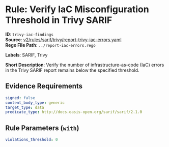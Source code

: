 # Rule: Verify IaC Misconfiguration Threshold in Trivy SARIF

**ID**: `trivy-iac-findings`  
**Source**: [v2/rules/sarif/trivy/report-trivy-iac-errors.yaml](scribe-public/sample-policies.git/v2/rules/sarif/trivy/report-trivy-iac-errors.yaml)  
**Rego File Path**: `../report-iac-errors.rego`  

**Labels**: SARIF, Trivy

**Short Description**: Verify the number of infrastructure-as-code (IaC) errors in the Trivy SARIF report remains below the specified threshold.

## Evidence Requirements

```yaml
signed: false
content_body_type: generic
target_type: data
predicate_type: http://docs.oasis-open.org/sarif/sarif/2.1.0
```
## Rule Parameters (`with`)

```yaml
violations_threshold: 0
```
